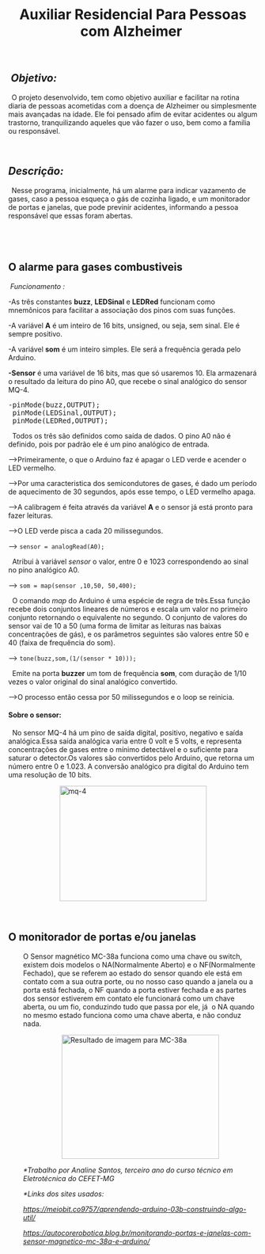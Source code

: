 <h1 style="text-align: center;"><strong>Auxiliar Residencial Para Pessoas com Alzheimer&nbsp;</strong></h1>
<p style="text-align: center;">&nbsp;</p>
<h2 style="text-align: left;"><strong><em>&nbsp;Objetivo:</em></strong></h2>
<p style="text-align: left;"><strong><em>&nbsp;&nbsp;</em></strong>O projeto desenvolvido, tem como objetivo auxiliar e facilitar na rotina diaria de pessoas acometidas com a doen&ccedil;a de Alzheimer&nbsp;ou simplesmente mais avan&ccedil;adas na idade. Ele foi pensado afim de evitar acidentes ou algum trastorno, tranquilizando aqueles que v&atilde;o fazer o uso, bem como a familia ou respons&aacute;vel.</p>
<p style="text-align: left;">&nbsp;</p>
<h2 style="text-align: left;"><strong><em>Descri&ccedil;&atilde;o:&nbsp;</em></strong></h2>
<p style="text-align: left;"><strong><em>&nbsp;&nbsp;</em></strong>Nesse programa, inicialmente, h&aacute; um alarme para indicar vazamento de gases, caso a pessoa esque&ccedil;a o g&aacute;s de cozinha ligado, e um monitorador de portas e janelas, que pode previnir acidentes, informando a pessoa respons&aacute;vel que essas foram abertas.</p>
<h2 style="text-align: left;">&nbsp;</h2>
<h2><strong><strong><strong><strong>O alarme para gases combustiveis</strong></strong></strong></strong></h2>
<p>&nbsp;<em>Funcionamento :&nbsp;</em></p>
<p>-As tr&ecirc;s constantes&nbsp;<strong>buzz</strong>,&nbsp;<strong>LEDSinal</strong>&nbsp;e&nbsp;<strong>LEDRed</strong>&nbsp;funcionam como mnem&ocirc;nicos para facilitar a associa&ccedil;&atilde;o dos pinos com suas fun&ccedil;&otilde;es.&nbsp;</p>
<p>-A vari&aacute;vel <strong>A</strong>&nbsp;&eacute; um inteiro de 16 bits, unsigned, ou seja, sem sinal. Ele &eacute; sempre positivo.</p>
<p>-A vari&aacute;vel&nbsp;<strong>som</strong>&nbsp;&eacute; um inteiro simples. Ele ser&aacute; a frequ&ecirc;ncia gerada pelo Arduino.</p>
<p><strong>-Sensor</strong>&nbsp;&eacute; uma vari&aacute;vel de 16 bits, mas que s&oacute; usaremos 10. Ela armazenar&aacute; o resultado da leitura do pino A0, que recebe o sinal anal&oacute;gico do sensor MQ-4.</p>
<pre>-pinMode(buzz,OUTPUT);
 pinMode(LEDSinal,OUTPUT);
 pinMode(LEDRed,OUTPUT);</pre>
<p>&nbsp; Todos os tr&ecirc;s s&atilde;o definidos como sa&iacute;da de dados. O pino A0 n&atilde;o &eacute; definido, pois por padr&atilde;o ele &eacute; um pino anal&oacute;gico de entrada.</p>
<p>--&gt;Primeiramente, o&nbsp;que o Arduino faz &eacute; apagar o LED verde e acender o LED vermelho.</p>
<p>--&gt;Por uma caracteristica dos semicondutores de gases, &eacute; dado um per&iacute;odo de aquecimento de 30 segundos, ap&oacute;s esse tempo, o LED vermelho apaga.</p>
<p>--&gt;A&nbsp;calibragem &eacute; feita atrav&eacute;s da vari&aacute;vel&nbsp;<strong>A</strong> e o sensor j&aacute; est&aacute; pronto para fazer leituras.</p>
<p>--&gt;O&nbsp;LED verde pisca a cada 20 milissegundos.</p>
<p>--&gt;&nbsp;<code>sensor = analogRead(A0); &nbsp;</code></p>
<p>&nbsp; Atribui &agrave; vari&aacute;vel&nbsp;<em>sensor</em>&nbsp;o valor, entre 0 e 1023 correspondendo ao sinal no pino anal&oacute;gico A0.</p>
<p>--&gt;&nbsp;<code>som = map(sensor ,10,50, 50,400);&nbsp;</code></p>
<p>&nbsp; O comando&nbsp;<em>map</em>&nbsp;do Arduino &eacute; uma esp&eacute;cie de regra de tr&ecirc;s.Essa fun&ccedil;&atilde;o recebe dois conjuntos lineares de n&uacute;meros e escala um valor no primeiro conjunto retornando o equivalente no segundo. O&nbsp;conjunto de valores do sensor vai de 10 a 50 (uma forma de limitar as leituras nas baixas concentra&ccedil;&otilde;es de g&aacute;s), e os par&acirc;metros seguintes s&atilde;o valores entre 50 e 40 (faixa de frequ&ecirc;ncia do som).</p>
<p>--&gt;&nbsp;<code>tone(buzz,som,(1/(sensor * 10))); </code></p>
<p><code></code></p>
<p>&nbsp; Emite na porta&nbsp;<strong>buzzer</strong>&nbsp;um tom de frequ&ecirc;ncia&nbsp;<strong>som</strong>, com dura&ccedil;&atilde;o de 1/10 vezes o valor original do sinal anal&oacute;gico convertido.</p>
<p>--&gt;O processo ent&atilde;o cessa por 50 milissegundos e o loop se reinicia.</p>
<h4><strong>Sobre o sensor:&nbsp;</strong></h4>
<p>&nbsp; No sensor MQ-4 h&aacute; um pino de sa&iacute;da digital, positivo, negativo e sa&iacute;da anal&oacute;gica.Essa sa&iacute;da anal&oacute;gica varia entre 0 volt e 5 volts, e representa concentra&ccedil;&otilde;es de gases entre o m&iacute;nimo detect&aacute;vel e o suficiente para saturar o detector.Os valores s&atilde;o convertidos pelo Arduino, que retorna um n&uacute;mero entre 0 e 1.023. A convers&atilde;o anal&oacute;gico pra digital do Arduino tem uma resolu&ccedil;&atilde;o de 10 bits.&nbsp;</p>
<p><img style="display: block; margin-left: auto; margin-right: auto;" src="https://meiobit.com/wp-content/uploads/2017/08/20170801mq-4.jpg" alt="mq-4" width="297" height="233" /></p>
<p>&nbsp;</p>
<h2><strong><strong><strong>O monitorador de portas e/ou janelas&nbsp;&nbsp;</strong></strong></strong></h2>
<p style="padding-left: 30px; text-align: left;">O Sensor magn&eacute;tico MC-38a funciona como uma chave ou switch, existem dois modelos o NA(Normalmente Aberto) e o NF(Normalmente Fechado), que se referem ao estado do sensor quando ele est&aacute; em contato com a sua outra porte, ou no nosso caso quando a janela ou a porta est&aacute; fechada, o NF quando a porta estiver fechada e as partes dos sensor estiverem em contato ele funcionar&aacute; como um chave aberta, ou um fio, conduzindo tudo que passa por ele, j&aacute; &nbsp;o NA quando no mesmo estado funciona como uma chave aberta, e n&atilde;o conduz nada.&nbsp;</p>
<p style="text-align: left; padding-left: 30px;"><img style="display: block; margin-left: auto; margin-right: auto;" src="https://http2.mlstatic.com/sensor-magnetico-porta-mc-38a-arduinopic-D_NQ_NP_15240-MLB20099418046_052014-F.jpg" alt="Resultado de imagem para MC-38a" width="318" height="251" /></p>
<p style="text-align: left; padding-left: 30px;"><em>*Trabalho por Analine Santos, terceiro ano do curso t&eacute;cnico em Eletrot&eacute;cnica do CEFET-MG</em></p>
<p style="text-align: left; padding-left: 30px;"><em>*Links dos sites usados:&nbsp;</em></p>
<p style="text-align: left; padding-left: 30px;"><em><a href="https://meiobit.com/369757/aprendendo-arduino-03b-construindo-algo-util/">https://meiobit.co9757/aprendendo-arduino-03b-construindo-algo-util/</a></em></p>
<p style="text-align: left; padding-left: 30px;"><em><a href="https://autocorerobotica.blog.br/monitorando-portas-e-janelas-com-sensor-magnetico-mc-38a-e-arduino/">https://autocorerobotica.blog.br/monitorando-portas-e-janelas-com-sensor-magnetico-mc-38a-e-arduino/</a></em></p>
<p>&nbsp;</p>
